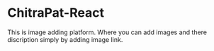 # ChitraPat-React
This is image adding platform. Where you can add images and there discription simply by adding image link.
